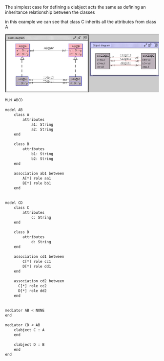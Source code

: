 The simplest case for defining a clabject acts the same as defining an inheritance relationship between the classes

in this example we can see that class C inherits all the attributes from class A

<img src="clabject_empty.jpg" alt="">


    MLM ABCD

    model AB
        class A
            attributes
                a1: String
                a2: String
        end
        
        class B
            attributes
                b1: String
                b2: String
        end
    
        association ab1 between
            A[*] role aa1
            B[*] role bb1
        end
    
    
    model CD
        class C
            attributes
                c: String
        end
    
        class D
            attributes
                d: String
        end
    
        association cd1 between
            C[*] role cc1
            D[*] role dd1
        end
    
        association cd2 between
          C[*] role cc2
          D[*] role dd2
        end
    
    
    mediator AB < NONE
    end
    
    mediator CD < AB
        clabject C : A
        end
        
        clabject D : B
        end
    end
